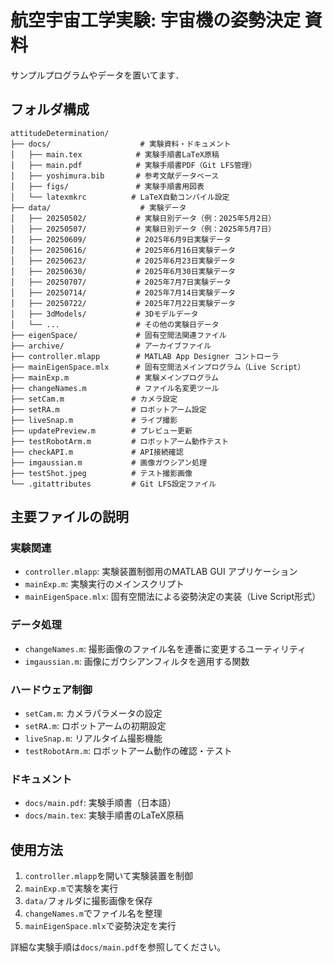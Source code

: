 # 航空宇宙工学実験: 宇宙機の姿勢決定 資料

サンプルプログラムやデータを置いてます．

## フォルダ構成

```
attitudeDetermination/
├── docs/                    # 実験資料・ドキュメント
│   ├── main.tex            # 実験手順書LaTeX原稿
│   ├── main.pdf            # 実験手順書PDF（Git LFS管理）
│   ├── yoshimura.bib       # 参考文献データベース
│   ├── figs/               # 実験手順書用図表
│   └── latexmkrc          # LaTeX自動コンパイル設定
├── data/                    # 実験データ
│   ├── 20250502/           # 実験日別データ（例：2025年5月2日）
│   ├── 20250507/           # 実験日別データ（例：2025年5月7日）
│   ├── 20250609/           # 2025年6月9日実験データ
│   ├── 20250616/           # 2025年6月16日実験データ
│   ├── 20250623/           # 2025年6月23日実験データ
│   ├── 20250630/           # 2025年6月30日実験データ
│   ├── 20250707/           # 2025年7月7日実験データ
│   ├── 20250714/           # 2025年7月14日実験データ
│   ├── 20250722/           # 2025年7月22日実験データ
│   ├── 3dModels/           # 3Dモデルデータ
│   └── ...                 # その他の実験日データ
├── eigenSpace/             # 固有空間法関連ファイル
├── archive/                # アーカイブファイル
├── controller.mlapp        # MATLAB App Designer コントローラ
├── mainEigenSpace.mlx      # 固有空間法メインプログラム（Live Script）
├── mainExp.m               # 実験メインプログラム
├── changeNames.m           # ファイル名変更ツール
├── setCam.m               # カメラ設定
├── setRA.m                # ロボットアーム設定
├── liveSnap.m             # ライブ撮影
├── updatePreview.m        # プレビュー更新
├── testRobotArm.m         # ロボットアーム動作テスト
├── checkAPI.m             # API接続確認
├── imgaussian.m           # 画像ガウシアン処理
├── testShot.jpeg          # テスト撮影画像
└── .gitattributes         # Git LFS設定ファイル
```

## 主要ファイルの説明

### 実験関連
- `controller.mlapp`: 実験装置制御用のMATLAB GUI アプリケーション
- `mainExp.m`: 実験実行のメインスクリプト
- `mainEigenSpace.mlx`: 固有空間法による姿勢決定の実装（Live Script形式）

### データ処理
- `changeNames.m`: 撮影画像のファイル名を連番に変更するユーティリティ
- `imgaussian.m`: 画像にガウシアンフィルタを適用する関数

### ハードウェア制御
- `setCam.m`: カメラパラメータの設定
- `setRA.m`: ロボットアームの初期設定
- `liveSnap.m`: リアルタイム撮影機能
- `testRobotArm.m`: ロボットアーム動作の確認・テスト

### ドキュメント
- `docs/main.pdf`: 実験手順書（日本語）
- `docs/main.tex`: 実験手順書のLaTeX原稿

## 使用方法

1. `controller.mlapp`を開いて実験装置を制御
2. `mainExp.m`で実験を実行
3. `data/`フォルダに撮影画像を保存
4. `changeNames.m`でファイル名を整理
5. `mainEigenSpace.mlx`で姿勢決定を実行

詳細な実験手順は`docs/main.pdf`を参照してください。
